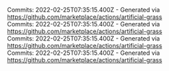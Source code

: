 Commits: 2022-02-25T07:35:15.400Z - Generated via https://github.com/marketplace/actions/artificial-grass
<br>
Commits: 2022-02-25T07:35:15.400Z - Generated via https://github.com/marketplace/actions/artificial-grass
<br>
Commits: 2022-02-25T07:35:15.400Z - Generated via https://github.com/marketplace/actions/artificial-grass
<br>
Commits: 2022-02-25T07:35:15.400Z - Generated via https://github.com/marketplace/actions/artificial-grass
<br>
